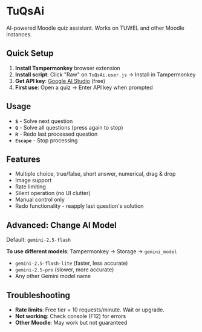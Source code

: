 # TuQsAi

AI-powered Moodle quiz assistant. Works on TUWEL and other Moodle instances.

## Quick Setup

1. **Install Tampermonkey** browser extension
2. **Install script**: Click "Raw" on `TuQsAi.user.js` → Install in Tampermonkey
3. **Get API key**: [Google AI Studio](https://aistudio.google.com/apikey) (free)
4. **First use**: Open a quiz → Enter API key when prompted

## Usage

-   **`S`** - Solve next question
-   **`Q`** - Solve all questions (press again to stop)
-   **`R`** - Redo last processed question
-   **`Escape`** - Stop processing

## Features

-   Multiple choice, true/false, short answer, numerical, drag & drop
-   Image support
-   Rate limiting
-   Silent operation (no UI clutter)
-   Manual control only
-   Redo functionality - reapply last question's solution

## Advanced: Change AI Model

Default: `gemini-2.5-flash`

**To use different models**: Tampermonkey → Storage → `gemini_model`

-   `gemini-2.5-flash-lite` (faster, less accurate)
-   `gemini-2.5-pro` (slower, more accurate)
-   Any other Gemini model name

## Troubleshooting

-   **Rate limits**: Free tier = 10 requests/minute. Wait or upgrade.
-   **Not working**: Check console (F12) for errors
-   **Other Moodle**: May work but not guaranteed
